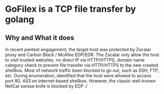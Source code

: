 # GoFilex is a TCP file transfer by golang

## Why and What it does

In recent pentest engagement, the target host was protected by Zscalar proxy and Carbon Black / McAfee EDP/EDR.
The Zscalar only allow the host to visit trusted websites, no direct IP via HTTP/HTTPS, domain name category check to prevent file transfer via HTTP/HTTPS to the new created shellbox.
Most of network traffic been blocked to go out, such as SSH, FTP, etc.
During enumeration, identified that the host were allowed to access port 80, 443 on Internet-based shellbox. However, the classic well-known NetCat swisse knife is blocked by EDP :/

